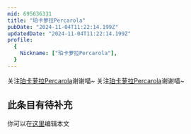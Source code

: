```yaml
---
mid: 695636331
title: "珀卡萝拉Percarola"
pubDate: "2024-11-04T11:22:14.199Z"
updatedDate: "2024-11-04T11:22:14.199Z"
profile:
  {
    Nickname: ["珀卡萝拉Percarola"],
  }
---
```


关注[珀卡萝拉Percarola](https://space.bilibili.com/695636331)谢谢喵~ 关注[珀卡萝拉Percarola](https://space.bilibili.com/695636331)谢谢喵~

## 此条目有待补充
你可以在[这里](https://github.com/Yuhanawa/VTuber.ICU-Content/edit/master/v/珀卡萝拉Percarola/index.md)编辑本文
